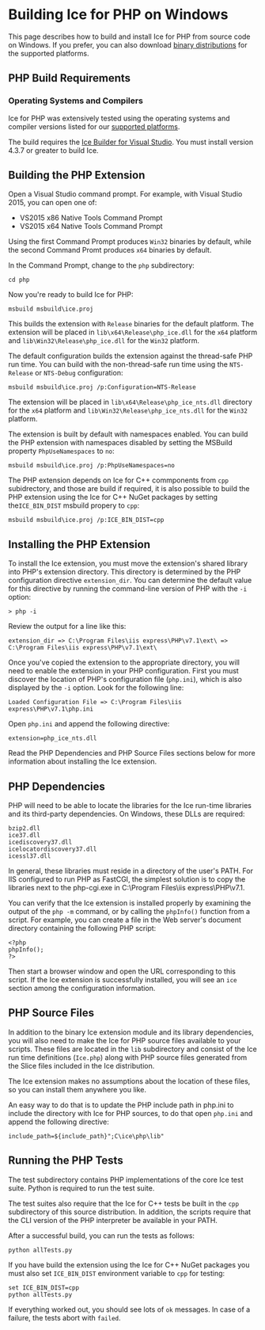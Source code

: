 # Building Ice for PHP on Windows

This page describes how to build and install Ice for PHP from source code on
Windows. If you prefer, you can also download [binary distributions][1] for the
supported platforms.

## PHP Build Requirements

### Operating Systems and Compilers

Ice for PHP was extensively tested using the operating systems and compiler
versions listed for our [supported platforms][2].

The build requires the [Ice Builder for Visual Studio][3]. You must install
version 4.3.7 or greater to build Ice.

## Building the PHP Extension

Open a Visual Studio command prompt. For example, with Visual Studio 2015, you
can open one of:

- VS2015 x86 Native Tools Command Prompt
- VS2015 x64 Native Tools Command Prompt

Using the first Command Prompt produces `Win32` binaries by default, while
the second Command Promt produces `x64` binaries by default.

In the Command Prompt, change to the `php` subdirectory:

    cd php

Now you're ready to build Ice for PHP:

    msbuild msbuild\ice.proj

This builds the extension with `Release` binaries for the default platform.
The extension will be placed in `lib\x64\Release\php_ice.dll` for the `x64` platform
and `lib\Win32\Release\php_ice.dll` for the `Win32` platform.

The default configuration builds the extension against the thread-safe PHP run time.
You can build with the non-thread-safe run time using the `NTS-Release` or `NTS-Debug`
configuration:

    msbuild msbuild\ice.proj /p:Configuration=NTS-Release

The extension will be placed in `lib\x64\Release\php_ice_nts.dll` directory for
the `x64` platform and `lib\Win32\Release\php_ice_nts.dll` for the `Win32` platform.

The extension is built by default with namespaces enabled. You can build the PHP
extension with namespaces disabled by setting the MSBuild property `PhpUseNamespaces`
to `no`:

    msbuild msbuild\ice.proj /p:PhpUseNamespaces=no

The PHP extension depends on Ice for C++ commponents from `cpp` subidrectory, and those
are build if required, it is also possible to build the PHP extension using the Ice for C++
NuGet packages by setting the`ICE_BIN_DIST` msbuild propery to `cpp`:

    msbuild msbuild\ice.proj /p:ICE_BIN_DIST=cpp

## Installing the PHP Extension

To install the Ice extension, you must move the extension's shared library into
PHP's extension directory. This directory is determined by the PHP configuration
directive `extension_dir`. You can determine the default value for this
directive by running the command-line version of PHP with the `-i` option:

    > php -i

Review the output for a line like this:

    extension_dir => C:\Program Files\iis express\PHP\v7.1\ext\ => C:\Program Files\iis express\PHP\v7.1\ext\

Once you've copied the extension to the appropriate directory, you will need
to enable the extension in your PHP configuration. First you must discover the
location of PHP's configuration file (`php.ini`), which is also displayed by
the `-i` option. Look for the following line:

    Loaded Configuration File => C:\Program Files\iis express\PHP\v7.1\php.ini

Open `php.ini` and append the following directive:

    extension=php_ice_nts.dll

Read the PHP Dependencies and PHP Source Files sections below for more
information about installing the Ice extension.

## PHP Dependencies

PHP will need to be able to locate the libraries for the Ice run-time libraries
and its third-party dependencies. On Windows, these DLLs are required:

    bzip2.dll
    ice37.dll
    icediscovery37.dll
    icelocatordiscovery37.dll
    icessl37.dll

In general, these libraries must reside in a directory of the user's PATH. For
IIS configured to run PHP as FastCGI, the simplest solution is to copy the
libraries next to the php-cgi.exe in C:\Program Files\iis express\PHP\v7.1.

You can verify that the Ice extension is installed properly by examining the
output of the `php -m` command, or by calling the `phpInfo()` function from a
script. For example, you can create a file in the Web server's document
directory containing the following PHP script:

    <?php
    phpInfo();
    ?>

Then start a browser window and open the URL corresponding to this script. If
the Ice extension is successfully installed, you will see an `ice` section
among the configuration information.

## PHP Source Files

In addition to the binary Ice extension module and its library dependencies,
you will also need to make the Ice for PHP source files available to your
scripts. These files are located in the `lib` subdirectory and consist of the
Ice run time definitions (`Ice.php`) along with PHP source
files generated from the Slice files included in the Ice distribution.

The Ice extension makes no assumptions about the location of these files, so
you can install them anywhere you like.

An easy way to do that is to update the PHP include path in php.ini to include
the directory with Ice for PHP sources, to do that open `php.ini` and append
the following directive:

    include_path=${include_path}";C\ice\php\lib"

## Running the PHP Tests

The test subdirectory contains PHP implementations of the core Ice test suite.
Python is required to run the test suite.

The test suites also require that the Ice for C++ tests be built in the `cpp`
subdirectory of this source distribution. In addition, the scripts require
that the CLI version of the PHP interpreter be available in your PATH.

After a successful build, you can run the tests as follows:

    python allTests.py

If you have build the extension using the Ice for C++ NuGet packages you must
also set `ICE_BIN_DIST` environment variable to `cpp` for testing:

    set ICE_BIN_DIST=cpp
    python allTests.py

If everything worked out, you should see lots of `ok` messages. In case of a
failure, the tests abort with `failed`.

[1]: https://zeroc.com/distributions/ice
[2]: https://doc.zeroc.com/display/Rel/Supported+Platforms+for+Ice+3.7.0
[3]: https://github.com/zeroc-ice/ice-builder-visualstudio

